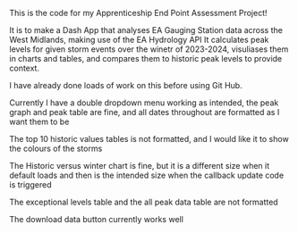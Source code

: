 This is the code for my Apprenticeship End Point Assessment Project!

It is to make a Dash App that analyses EA Gauging Station data across the West Midlands, making use of the EA Hydrology API
It calculates peak levels for given storm events over the winetr of 2023-2024, visuliases them in charts and tables, and compares them to historic peak levels to provide context.

I have already done loads of work on this before using Git Hub.

Currently I have a double dropdown menu working as intended, the peak graph and peak table are fine, and all dates throughout are formatted as I want them to be

The top 10 historic values tables is not formatted, and I would like it to show the colours of the storms

The Historic versus winter chart is fine, but it is a different size when it default loads and then is the intended size when the callback update code is triggered

The exceptional levels table and the all peak data table are not formatted

The download data button currently works well

